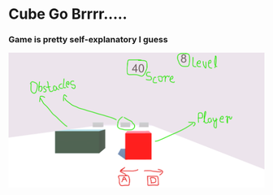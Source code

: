 # Cube Go Brrrr.....

### Game is pretty self-explanatory I guess

<img src="https://github.com/sarathsajan/cube-go-brrrr/blob/main/gameplay-footage-screenshot.png" width=auto>

